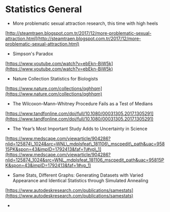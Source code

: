 # Statistics General

* More problematic sexual attraction research, this time with high heels

[http://steamtraen.blogspot.com.tr/2017/12/more-problematic-sexual-attraction.html](http://steamtraen.blogspot.com.tr/2017/12/more-problematic-sexual-attraction.html)

* Simpson's Paradox

[https://www.youtube.com/watch?v=ebEkn-BiW5k](https://www.youtube.com/watch?v=ebEkn-BiW5k)

* Nature Collection Statistics for Biologists

[https://www.nature.com/collections/qghhqm](https://www.nature.com/collections/qghhqm)

* The Wilcoxon–Mann–Whitney Procedure Fails as a Test of Medians

[https://www.tandfonline.com/doi/full/10.1080/00031305.2017.1305291](https://www.tandfonline.com/doi/full/10.1080/00031305.2017.1305291)

* The Year’s Most Important Study Adds to Uncertainty in Science

[https://www.medscape.com/viewarticle/904286?nlid=125874\_1024&src=WNL\_mdplsfeat\_181106\_mscpedit\_path&uac=95815PK&spon=43&impID=1792413&faf=1\#vp\_1](https://www.medscape.com/viewarticle/904286?nlid=125874_1024&src=WNL_mdplsfeat_181106_mscpedit_path&uac=95815PK&spon=43&impID=1792413&faf=1#vp_1)

* Same Stats, Different Graphs: Generating Datasets with Varied Appearance and Identical Statistics through Simulated Annealing

[https://www.autodeskresearch.com/publications/samestats](https://www.autodeskresearch.com/publications/samestats)

* 
